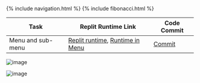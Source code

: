 {% include navigation.html %}
{% include fibonacci.html %}

| Task | Replit Runtime Link | Code Commit | 
| --- | --- | --- |
| Menu and sub-menu | [Replit runtime](https://replit.com/@GennalynBongola/Fibonacci#main.py), [Runtime in Menu](https://replit.com/@GennalynBongola/Menu) | [Commit](https://github.com/Gennalynb123/Individual-Algorithmic-Project/commit/769f26772e5106acbaddeafc5062961552108d01) |


![image](https://user-images.githubusercontent.com/89223650/158717931-658d4ec4-10c5-463e-91a0-ce1f5440bce4.png)

![image](https://user-images.githubusercontent.com/89223650/158456669-c48db865-ce6a-45b9-a790-911350cf7547.png)